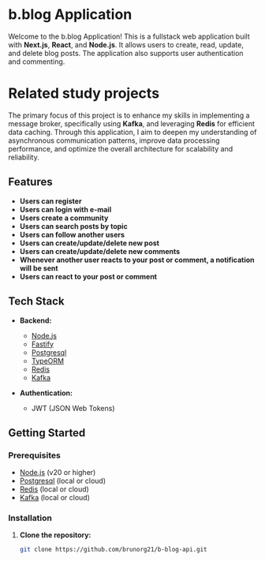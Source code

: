 # b.blog Application

Welcome to the b.blog Application! This is a fullstack web application built with **Next.js**, **React**, and **Node.js**. It allows users to create, read, update, and delete blog posts. The application also supports user authentication and commenting.

# Related study projects

The primary focus of this project is to enhance my skills in implementing a message broker, specifically using **Kafka**, and leveraging **Redis** for efficient data caching. Through this application, I aim to deepen my understanding of asynchronous communication patterns, improve data processing performance, and optimize the overall architecture for scalability and reliability.

## Features

- **Users can register**
- **Users can login with e-mail**
- **Users create a community**
- **Users can search posts by topic**
- **Users can follow another users**
- **Users can create/update/delete new post**
- **Users can create/update/delete new comments**
- **Whenever another user reacts to your post or comment, a notification will be sent**
- **Users can react to your post or comment**

## Tech Stack

- **Backend:**

  - [Node.js](https://nodejs.org/)
  - [Fastify](https://fastify.dev)
  - [Postgresql](https://www.postgresql.org)
  - [TypeORM](https://typeorm.io)
  - [Redis](https://redis.io)
  - [Kafka](https://kafka.apache.org)

- **Authentication:**
  - JWT (JSON Web Tokens)

## Getting Started

### Prerequisites

- [Node.js](https://nodejs.org/) (v20 or higher)
- [Postgresql](https://www.mongodb.com/) (local or cloud)
- [Redis](https://redis.io) (local or cloud)
- [Kafka](https://kafka.apache.org) (local or cloud)

### Installation

1. **Clone the repository:**

   ```bash
   git clone https://github.com/brunorg21/b-blog-api.git
   ```
